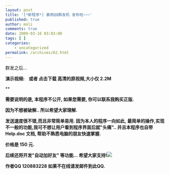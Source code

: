 ```yaml
---
layout: post
title: '[*新程序*] 暴雨QQ群发机 发布啦~~~'
published: true
author: moli
comments: true
date: 2009-03-16 03:03:00
tags: [ ]
categories:
    - uncategorized
permalink: /archives/62.html
---
```



群发之后&#8230;



**演示视频:&nbsp;&nbsp;&nbsp; 或者 点击下载 高清的原视频,大小仅 2.2M** 

** 




**需要说明的是, 本程序不公开, 如果您需要, 你可以联系我购买正版.**

**因为不想被破解.. 所以希望大家理解.**

**发送速度很不错,而且非常简单易用. 因为本人的程序一向如此,** **最简单的操作,实现不一般的功能,我可不想让用户看到程序界面后就"头痛".. 并且本程序也自带 Help.doc 文档, 帮助不熟悉电脑的朋友快速掌握.**

**价格是 150 元.**

**后续还将开发"自动加好友" 等功能&#8230; 希望大家支持!![][1]**

**作者QQ 120883228 如果不在线请发邮件到此QQ.** 



 [1]: http://img.baidu.com/hi/jx/j_0017.gif